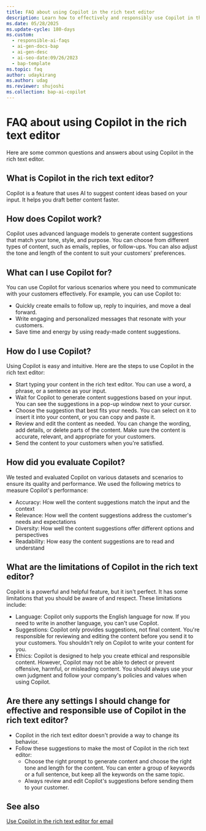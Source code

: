 ```yaml
---
title: FAQ about using Copilot in the rich text editor
description: Learn how to effectively and responsibly use Copilot in the rich text editor to generate tailored responses to your customers with AI assistance.
ms.date: 05/28/2025
ms.update-cycle: 180-days
ms.custom:
  - responsible-ai-faqs
  - ai-gen-docs-bap
  - ai-gen-desc
  - ai-seo-date:09/26/2023
  - bap-template
ms.topic: faq
author: udaykirang
ms.author: udag
ms.reviewer: shujoshi
ms.collection: bap-ai-copilot
---
```


# FAQ about using Copilot in the rich text editor

Here are some common questions and answers about using Copilot in the rich text editor.

## What is Copilot in the rich text editor?

Copilot is a feature that uses AI to suggest content ideas based on your input. It helps you draft better content faster.

## How does Copilot work?

Copilot uses advanced language models to generate content suggestions that match your tone, style, and purpose. You can choose from different types of content, such as emails, replies, or follow-ups. You can also adjust the tone and length of the content to suit your customers' preferences.

## What can I use Copilot for?

You can use Copilot for various scenarios where you need to communicate with your customers effectively. For example, you can use Copilot to:

- Quickly create emails to follow up, reply to inquiries, and move a deal forward.
- Write engaging and personalized messages that resonate with your customers.
- Save time and energy by using ready-made content suggestions.

## How do I use Copilot?

Using Copilot is easy and intuitive. Here are the steps to use Copilot in the rich text editor:

- Start typing your content in the rich text editor. You can use a word, a phrase, or a sentence as your input.
- Wait for Copilot to generate content suggestions based on your input. You can see the suggestions in a pop-up window next to your cursor.
- Choose the suggestion that best fits your needs. You can select on it to insert it into your content, or you can copy and paste it.
- Review and edit the content as needed. You can change the wording, add details, or delete parts of the content. Make sure the content is accurate, relevant, and appropriate for your customers.
- Send the content to your customers when you're satisfied.

## How did you evaluate Copilot?

We tested and evaluated Copilot on various datasets and scenarios to ensure its quality and performance. We used the following metrics to measure Copilot's performance:

- Accuracy: How well the content suggestions match the input and the context
- Relevance: How well the content suggestions address the customer's needs and expectations
- Diversity: How well the content suggestions offer different options and perspectives
- Readability: How easy the content suggestions are to read and understand

## What are the limitations of Copilot in the rich text editor?

Copilot is a powerful and helpful feature, but it isn't perfect. It has some limitations that you should be aware of and respect. These limitations include:

- Language: Copilot only supports the English language for now. If you need to write in another language, you can't use Copilot.
- Suggestions: Copilot only provides suggestions, not final content. You're responsible for reviewing and editing the content before you send it to your customers. You shouldn't rely on Copilot to write your content for you.
- Ethics: Copilot is designed to help you create ethical and responsible content. However, Copilot may not be able to detect or prevent offensive, harmful, or misleading content. You should always use your own judgment and follow your company's policies and values when using Copilot.

## Are there any settings I should change for effective and responsible use of Copilot in the rich text editor?

- Copilot in the rich text editor doesn't provide a way to change its behavior.
- Follow these suggestions to make the most of Copilot in the rich text editor:
  - Choose the right prompt to generate content and choose the right tone and length for the content. You can enter a group of keywords or a full sentence, but keep all the keywords on the same topic.
  - Always review and edit Copilot's suggestions before sending them to your customer.

## See also

[Use Copilot in the rich text editor for email](../model-driven-apps/use-copilot-email-assist.md)  
